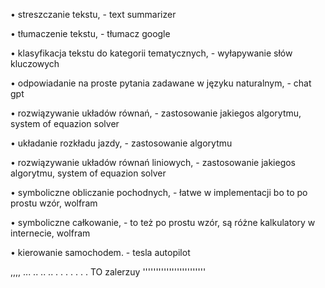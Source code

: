 • streszczanie tekstu, - text summarizer

• tłumaczenie tekstu, - tłumacz google

• klasyfikacja tekstu do kategorii tematycznych, - wyłapywanie słów kluczowych

• odpowiadanie na proste pytania zadawane w języku naturalnym, - chat gpt

• rozwiązywanie układów równań, - zastosowanie jakiegos algorytmu, system of equazion solver

• układanie rozkładu jazdy, - zastosowanie algorytmu

• rozwiązywanie układów równań liniowych, - zastosowanie jakiegos algorytmu, system of equazion solver 

• symboliczne obliczanie pochodnych, - łatwe w implementacji bo to po prostu wzór, wolfram

• symboliczne całkowanie, - to też po prostu wzór, są różne kalkulatory w internecie, wolfram

• kierowanie samochodem. - tesla autopilot

,,,, ... .. ..  .. . . . . .   .       . TO                              zalerzuy ''''''''''''''''''''''''
